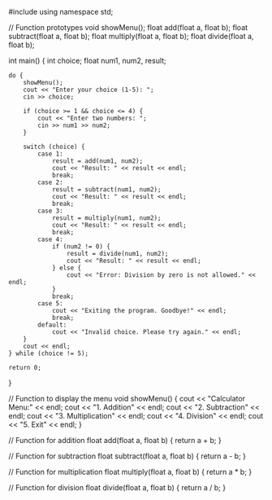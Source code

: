 #include <iostream>
using namespace std;

// Function prototypes
void showMenu();
float add(float a, float b);
float subtract(float a, float b);
float multiply(float a, float b);
float divide(float a, float b);

int main() {
    int choice;
    float num1, num2, result;

    do {
        showMenu();
        cout << "Enter your choice (1-5): ";
        cin >> choice;

        if (choice >= 1 && choice <= 4) {
            cout << "Enter two numbers: ";
            cin >> num1 >> num2;
        }

        switch (choice) {
            case 1:
                result = add(num1, num2);
                cout << "Result: " << result << endl;
                break;
            case 2:
                result = subtract(num1, num2);
                cout << "Result: " << result << endl;
                break;
            case 3:
                result = multiply(num1, num2);
                cout << "Result: " << result << endl;
                break;
            case 4:
                if (num2 != 0) {
                    result = divide(num1, num2);
                    cout << "Result: " << result << endl;
                } else {
                    cout << "Error: Division by zero is not allowed." << endl;
                }
                break;
            case 5:
                cout << "Exiting the program. Goodbye!" << endl;
                break;
            default:
                cout << "Invalid choice. Please try again." << endl;
        }
        cout << endl;
    } while (choice != 5);

    return 0;
}

// Function to display the menu
void showMenu() {
    cout << "Calculator Menu:" << endl;
    cout << "1. Addition" << endl;
    cout << "2. Subtraction" << endl;
    cout << "3. Multiplication" << endl;
    cout << "4. Division" << endl;
    cout << "5. Exit" << endl;
}

// Function for addition
float add(float a, float b) {
    return a + b;
}

// Function for subtraction
float subtract(float a, float b) {
    return a - b;
}

// Function for multiplication
float multiply(float a, float b) {
    return a * b;
}

// Function for division
float divide(float a, float b) {
    return a / b;
}
